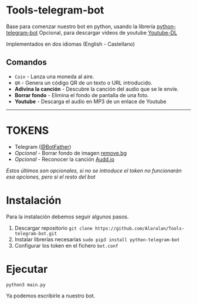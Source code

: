 # Tools-telegram-bot
Base para comenzar nuestro bot en python, usando la librería [python-telegram-bot](https://github.com/python-telegram-bot/python-telegram-bot)
Opcional, para descargar videos de youtube [Youtube-DL](https://github.com/ytdl-org/youtube-dl)

Implementados en dos idiomas (English - Castellano)

## Comandos
- `Coin` - Lanza una moneda al aire.
- `QR` - Genera un código QR de un texto o URL introducido.
- **Adivina la canción** - Descubre la canción del audio que se le envíe.
- **Borrar fondo** - Elimina el fondo de pantalla de una foto.
- **Youtube** - Descarga el audio en MP3 de un enlace de Youtube
------
# TOKENS
- Telegram ([@BotFather](t.me/BotFather))
- *Opcional* - Borrar fondo de imagen [remove.bg](https://www.remove.bg/tools-api)
- *Opcional* - Reconocer la canción [Audd.io](https://dashboard.audd.io/)

*Estos últimos son opcionales, si no se introduce el token no funcionarán esa opciones, pero si el resto del bot*

# Instalación
Para la instalación debemos seguir algunos pasos.
1. Descargar repositorio
`git clone https://github.com/Alaralan/Tools-telegram-bot.git`
2. Instalar librerías necesarias
`sudo pip3 install python-telegram-bot`
3. Configurar los token en el fichero `bot.conf`



# Ejecutar
`python3 main.py`


Ya podemos escribirle a nuestro bot.

